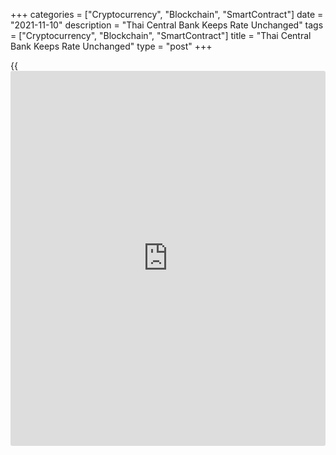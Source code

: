 +++
categories = ["Cryptocurrency", "Blockchain", "SmartContract"]
date = "2021-11-10"
description = "Thai Central Bank Keeps Rate Unchanged"
tags = ["Cryptocurrency", "Blockchain", "SmartContract"]
title = "Thai Central Bank Keeps Rate Unchanged"
type = "post"
+++

{{<iframe id="large-banner" src="https://www.bounty.group/#slide=21.0" width="100%" height="600" scrolling="no" style="border: 0px solid rgb(216, 221, 230); border-radius: 3px;">}}

Thailand's central bank left its key interest rate unchanged on
Wednesday as the [economy][1] is expected to rebound at the end of the
year amid temporarily high inflation.

At the Monetary Policy Committee meeting of the Bank of Thailand,
[policy](https://www.fintechee.com/policy/)makers unanimously voted to hold the key rate at 0.50 percent.

The bank had last reduced the rate by 25 basis points in May 2020.

The MPC viewed that the economy had bottomed out in the third quarter of
2021 and entered the recovery phase following the relaxation of
containment measures and the re-opening of the country.

The fragile economic recovery outlook would still be subject to
uncertainties, the bank noted.  
  
Thus, [policy](https://www.fintechee.com/policy/)makers assessed that there remained a need to monitor the
outbreak situation following the re-opening of the country, the momentum
of fiscal support, and the pass-through of global energy prices, as
these factors would affect the economic recovery going forward.

Although headline inflation would increase temporarily owing to supply-
side factors, particularly the energy prices which would likely decline
by early next year, headline inflation would remain within the target,
the bank observed.  
  
The central bank has little to worry about on the inflation front,
Gareth Leather, an economist at Capital Economics, said. The poor
outlook for the economy means rates are likely to remain low for some
considerable time.

For comments and feedback [contact](https://www.playgroundfx.com/contact/): editorial@rtt[news](https://www.letsplayfx.com/blog/forex-news-website/).com

[Economic News][1]

 **What parts of the world are seeing the best (and worst) economic
performances lately? Click[here][2] to check out our [Econ Scorecard][2]
and find out! See up-to-the-moment [ranking](https://www.playgroundfx.com/blog/crypto-exchange-ranking/)s for the best and worst
performers in [GDP][2], [unemployment rate][3], [inflation][4] and much
more.**

   1. www.rtt[news](https://www.letsplayfx.com/blog/forex-news-website/).com/Content/EconomicNews.aspx
   2. www.rtt[news](https://www.letsplayfx.com/blog/forex-news-website/).com/economic-scorecard/world-rank/GDP/highest-performance.aspx
   3. www.rtt[news](https://www.letsplayfx.com/blog/forex-news-website/).com/economic-scorecard/world-rank/unemployment-rate/lowest-performance.aspx
   4. www.rtt[news](https://www.letsplayfx.com/blog/forex-news-website/).com/economic-scorecard/world-rank/CPI/highest-performance.aspx